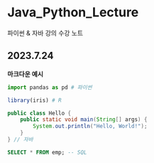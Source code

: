 # Java_Python_Lecture

파이썬 & 자바 강의 수강 노트

## 2023.7.24

**마크다운 예시**
```python
import pandas as pd # 파이썬
```
```R
library(iris) # R
```
```java
public class Hello {
	public static void main(String[] args) {
		System.out.println("Hello, World!");
	}
} // 자바
```
```sql
SELECT * FROM emp; -- SQL
```
